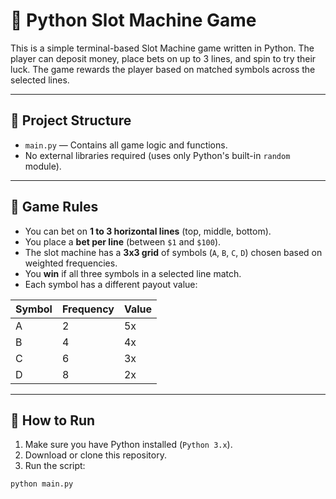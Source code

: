 # 🎰 Python Slot Machine Game

This is a simple terminal-based Slot Machine game written in Python. The player can deposit money, place bets on up to 3 lines, and spin to try their luck. The game rewards the player based on matched symbols across the selected lines.

---

## 📂 Project Structure

- `main.py` — Contains all game logic and functions.
- No external libraries required (uses only Python's built-in `random` module).

---

## 🧠 Game Rules

- You can bet on **1 to 3 horizontal lines** (top, middle, bottom).
- You place a **bet per line** (between `$1` and `$100`).
- The slot machine has a **3x3 grid** of symbols (`A`, `B`, `C`, `D`) chosen based on weighted frequencies.
- You **win** if all three symbols in a selected line match.
- Each symbol has a different payout value:

| Symbol | Frequency | Value |
|--------|-----------|-------|
| A      | 2         | 5x    |
| B      | 4         | 4x    |
| C      | 6         | 3x    |
| D      | 8         | 2x    |

---

## 🚀 How to Run

1. Make sure you have Python installed (`Python 3.x`).
2. Download or clone this repository.
3. Run the script:

```bash
python main.py
